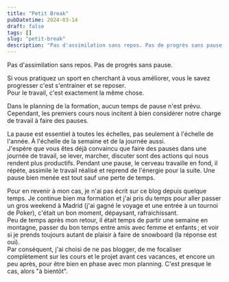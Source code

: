 ```yaml
---
title: "Petit Break"
pubDatetime: 2024-03-14
draft: false
tags: []
slug: "petit-break"
description: "Pas d'assimilation sans repos. Pas de progrès sans pause."
---
```


Pas d'assimilation sans repos. Pas de progrès sans pause.

<!--more-->

Si vous pratiquez un sport en cherchant à vous améliorer, vous le savez progresser c'est s'entrainer et se reposer.  
Pour le travail, c'est exactement la même chose.

Dans le planning de la formation, aucun temps de pause n'est prévu. Cependant, les premiers cours nous incitent à bien considérer notre charge de travail à faire des pauses.

La pause est essentiel à toutes les échelles, pas seulement à l'échelle de l'année. À l'échelle de la semaine et de la journée aussi.  
J'espère que vous êtes déjà convaincu que faire des pauses dans une journée de travail, se lever, marcher, discuter sont des actions qui nous rendent plus productifs. Pendant une pause, le cerveau travaille en fond, il répète, assimile le travail réalisé et reprend de l'énergie pour la suite. Une pause bien menée est tout sauf une perte de temps.

Pour en revenir à mon cas, je n'ai pas écrit sur ce blog depuis quelque temps. Je continue bien ma formation et j'ai pris du temps pour aller passer un gros weekend à Madrid (j'ai gagné le voyage et une entrée à un tournoi de Poker), c'était un bon moment, dépaysant, rafraichissant.  
Peu de temps après mon retour, il était temps de partir une semaine en montagne, passer du bon temps entre amis avec femme et enfants ; et voir si je prends toujours autant de plaisir à faire de snowboard (la réponse est oui).  
Par conséquent, j'ai choisi de ne pas blogger, de me focaliser complètement sur les cours et le projet avant ces vacances, et encore un peu après, pour être bien en phase avec mon planning. C'est presque le cas, alors "à bientôt".
